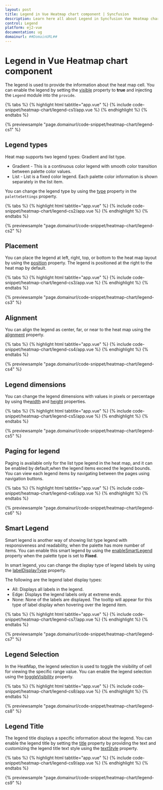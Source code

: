 ```yaml
---
layout: post
title: Legend in Vue Heatmap chart component | Syncfusion
description: Learn here all about Legend in Syncfusion Vue Heatmap chart component of Syncfusion Essential JS 2 and more.
control: Legend 
platform: ej2-vue
documentation: ug
domainurl: ##DomainURL##
---
```


# Legend in Vue Heatmap chart component

The legend is used to provide the information about the heat map cell. You can enable the legend by setting the [visible](https://ej2.syncfusion.com/vue/documentation/api/heatmap/legendSettings/#visible) property to **true** and injecting the `Legend` module into the `provide`.

{% tabs %}
{% highlight html tabtitle="app.vue" %}
{% include code-snippet/heatmap-chart/legend-cs1/app.vue %}
{% endhighlight %}
{% endtabs %}
        
{% previewsample "page.domainurl/code-snippet/heatmap-chart/legend-cs1" %}

## Legend types

Heat map supports two legend types: Gradient and list type.

* Gradient - This is a continuous color legend with smooth color transition between palette color values.
* List - List is a fixed color legend. Each palette color information is shown separately in the list item.

You can change the legend type by using the [type](https://ej2.syncfusion.com/vue/documentation/api/heatmap/paletteSettings/#type) property in the `paletteSettings` property.

{% tabs %}
{% highlight html tabtitle="app.vue" %}
{% include code-snippet/heatmap-chart/legend-cs2/app.vue %}
{% endhighlight %}
{% endtabs %}
        
{% previewsample "page.domainurl/code-snippet/heatmap-chart/legend-cs2" %}

## Placement

You can place the legend at left, right, top, or bottom to the heat map layout by using the [position](https://ej2.syncfusion.com/vue/documentation/api/heatmap/legendSettings/#position) property. The legend is positioned at the right to the heat map by default.

{% tabs %}
{% highlight html tabtitle="app.vue" %}
{% include code-snippet/heatmap-chart/legend-cs3/app.vue %}
{% endhighlight %}
{% endtabs %}
        
{% previewsample "page.domainurl/code-snippet/heatmap-chart/legend-cs3" %}

## Alignment

You can align the legend as center, far, or near to the heat map using the [alignment](https://ej2.syncfusion.com/vue/documentation/api/heatmap/legendSettings/#alignment) property.

{% tabs %}
{% highlight html tabtitle="app.vue" %}
{% include code-snippet/heatmap-chart/legend-cs4/app.vue %}
{% endhighlight %}
{% endtabs %}
        
{% previewsample "page.domainurl/code-snippet/heatmap-chart/legend-cs4" %}

## Legend dimensions

You can change the legend dimensions with values in pixels or percentage by using the[width](https://ej2.syncfusion.com/vue/documentation/api/heatmap/legendSettings/#width) and [height](https://ej2.syncfusion.com/vue/documentation/api/heatmap/legendSettings/#height) properties.

{% tabs %}
{% highlight html tabtitle="app.vue" %}
{% include code-snippet/heatmap-chart/legend-cs5/app.vue %}
{% endhighlight %}
{% endtabs %}
        
{% previewsample "page.domainurl/code-snippet/heatmap-chart/legend-cs5" %}

## Paging for legend

Paging is available only for the list type legend in the heat map, and it can be enabled by default,when the legend items exceed the legend bounds. You can view each legend items by navigating between the pages using navigation buttons.

{% tabs %}
{% highlight html tabtitle="app.vue" %}
{% include code-snippet/heatmap-chart/legend-cs6/app.vue %}
{% endhighlight %}
{% endtabs %}
        
{% previewsample "page.domainurl/code-snippet/heatmap-chart/legend-cs6" %}

## Smart Legend

Smart legend is another way of showing list type legend with responsiveness and readability, when the palette has more number of items. You can enable this smart legend by using the [enableSmartLegend](https://ej2.syncfusion.com/vue/documentation/api/heatmap/legendSettings/#enablesmartlegend) property when the palette type is set to **Fixed**.

In smart legend, you can change the display type of legend labels by using the [labelDisplayType](https://ej2.syncfusion.com/vue/documentation/api/heatmap/legendSettings/#labeldisplaytype) property.

The following are the legend label display types:
* All: Displays all labels in the legend.
* Edge: Displays the legend labels only at extreme ends.
* None: None of the labels are displayed. The tooltip will appear for this type of label display when hovering over the legend item.

{% tabs %}
{% highlight html tabtitle="app.vue" %}
{% include code-snippet/heatmap-chart/legend-cs7/app.vue %}
{% endhighlight %}
{% endtabs %}
        
{% previewsample "page.domainurl/code-snippet/heatmap-chart/legend-cs7" %}

## Legend Selection

In the HeatMap, the legend selection is used to toggle the visibility of cell for viewing the specific range value. You can enable the legend selection using the [toggleVisibility](https://ej2.syncfusion.com/vue/documentation/api/heatmap/legendSettings/#togglevisibility) property.

{% tabs %}
{% highlight html tabtitle="app.vue" %}
{% include code-snippet/heatmap-chart/legend-cs8/app.vue %}
{% endhighlight %}
{% endtabs %}
        
{% previewsample "page.domainurl/code-snippet/heatmap-chart/legend-cs8" %}

## Legend Title
The legend title displays a specific information about the legend. You can enable the legend title by setting the [title](../api/heatmap/legendSettings/#title) property by providing the text and customizing the legend title text style using the [textStyle](https://ej2.syncfusion.com/vue/documentation/api/heatmap/legendSettings/#textstyle) property.


{% tabs %}
{% highlight html tabtitle="app.vue" %}
{% include code-snippet/heatmap-chart/legend-cs9/app.vue %}
{% endhighlight %}
{% endtabs %}
        
{% previewsample "page.domainurl/code-snippet/heatmap-chart/legend-cs9" %}
